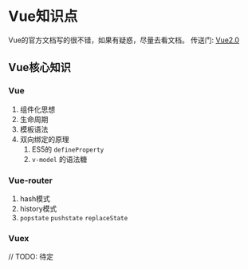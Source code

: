# Vue知识点

Vue的官方文档写的很不错，如果有疑惑，尽量去看文档。 传送门: [Vue2.0](https://cn.vuejs.org/v2/guide/index.html)

## Vue核心知识

### Vue

1. 组件化思想
2. 生命周期
3. 模板语法
4. 双向绑定的原理
   1. ES5的 `defineProperty`
   2. `v-model` 的语法糖

### Vue-router

1. hash模式
2. history模式
3. `popstate` `pushstate` `replaceState`

### Vuex

// TODO: 待定